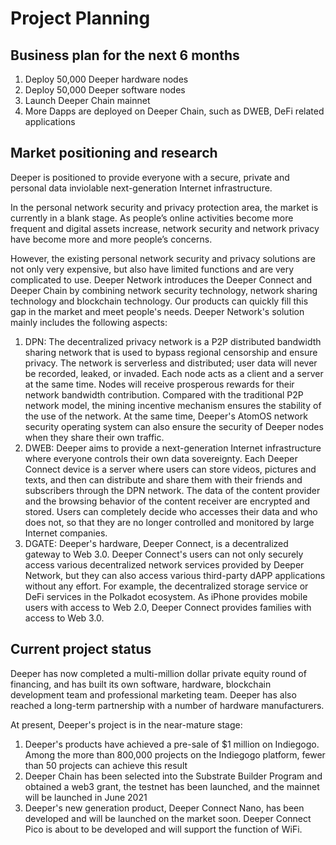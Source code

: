 # Project Planning

## Business plan for the next 6 months

1. Deploy 50,000 Deeper hardware nodes
1. Deploy 50,000 Deeper software nodes
1. Launch Deeper Chain mainnet
1. More Dapps are deployed on Deeper Chain, such as DWEB, DeFi related applications

## Market positioning and research

Deeper is positioned to provide everyone with a secure, private and personal data inviolable next-generation Internet infrastructure.

In the personal network security and privacy protection area, the market is currently in a blank stage. As people’s online activities become more frequent and digital assets increase, network security and network privacy have become more and more people’s concerns.

However, the existing personal network security and privacy solutions are not only very expensive, but also have limited functions and are very complicated to use. Deeper Network introduces the Deeper Connect and Deeper Chain by combining network security technology, network sharing technology and blockchain technology. Our products can quickly fill this gap in the market and meet people's needs. Deeper Network's solution mainly includes the following aspects:

1. DPN:
The decentralized privacy network is a P2P distributed bandwidth sharing network that is used to bypass regional censorship and ensure privacy. The network is serverless and distributed; user data will never be recorded, leaked, or invaded. Each node acts as a client and a server at the same time.  Nodes will receive prosperous rewards for their network bandwidth contribution. Compared with the traditional P2P network model, the mining incentive mechanism ensures the stability of the use of the network. At the same time, Deeper's AtomOS network security operating system can also ensure the security of Deeper nodes when they share their own traffic.
1. DWEB:
Deeper aims to provide a next-generation Internet infrastructure where everyone controls their own data sovereignty. Each Deeper Connect device is a server where users can store videos, pictures and texts, and then can distribute and share them with their friends and subscribers through the DPN network.
The data of the content provider and the browsing behavior of the content receiver are encrypted and stored. Users can completely decide who accesses their data and who does not, so that they are no longer controlled and monitored by large Internet companies.
1. DGATE:
Deeper's hardware, Deeper Connect, is a decentralized gateway to Web 3.0. Deeper Connect's users can not only securely access various decentralized network services provided by Deeper Network, but they can also access various third-party dAPP applications without any effort.
For example, the decentralized storage service or DeFi services in the Polkadot  ecosystem. As iPhone provides mobile users with access to Web 2.0, Deeper Connect provides families with access to Web 3.0.

## Current project status

Deeper has now completed a multi-million dollar private equity round of financing, and has built its own software, hardware, blockchain development team and professional marketing team. Deeper has also reached a long-term partnership with a number of hardware manufacturers.

At present, Deeper's project is in the near-mature stage:
1. Deeper's products have achieved a pre-sale of $1 million on Indiegogo. Among the more than 800,000 projects on the Indiegogo platform, fewer than 50 projects can achieve this result
1. Deeper Chain has been selected into the Substrate Builder Program and obtained a web3 grant, the testnet has been launched, and the mainnet will be launched in June 2021
1. Deeper's new generation product, Deeper Connect Nano, has been developed and will be launched on the market soon. Deeper Connect Pico is about to be developed and will support the function of WiFi.
